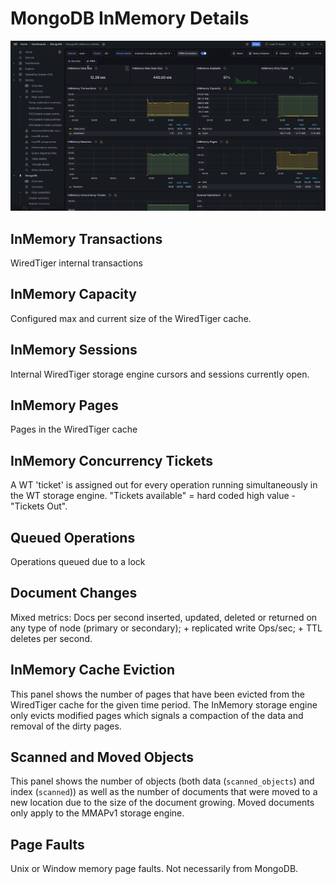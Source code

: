 # MongoDB InMemory Details

![!image](../../images/PMM_MongoDB_InMemory_Details.jpg)

## InMemory Transactions

WiredTiger internal transactions

## InMemory Capacity

Configured max and current size of the WiredTiger cache.

## InMemory Sessions

Internal WiredTiger storage engine cursors and sessions currently open.

## InMemory Pages

Pages in the WiredTiger cache

## InMemory Concurrency Tickets

A WT 'ticket' is assigned out for every operation running simultaneously in the WT storage engine. "Tickets available" = hard coded high value - "Tickets Out".

## Queued Operations

Operations queued due to a lock

## Document Changes

Mixed metrics: Docs per second inserted, updated, deleted or returned on any type of node (primary or secondary); + replicated write Ops/sec; + TTL deletes per second.

## InMemory Cache Eviction

This panel shows the number of pages that have been evicted from the WiredTiger cache for the given time period. The InMemory storage engine only evicts modified pages which signals a compaction of the data and removal of the dirty pages.

## Scanned and Moved Objects

This panel shows the number of objects (both data (`scanned_objects`) and index (`scanned`)) as well as the number of documents that were moved to a new location due to the size of the document growing. Moved documents only apply to the MMAPv1 storage engine.

## Page Faults

Unix or Window memory page faults. Not necessarily from MongoDB.
